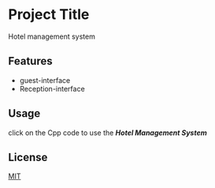 # Project Title
Hotel management system

## Features
- guest-interface
- Reception-interface


## Usage
click on the Cpp code to use the ***Hotel Management System***

## License
[MIT](LICENSE)


